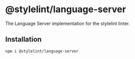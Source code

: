 # @stylelint/language-server

The Language Server implementation for the stylelint linter.

## Installation

```sh
npm i @stylelint/language-server
```
